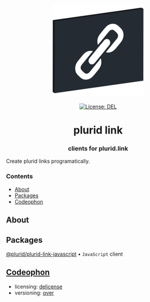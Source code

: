 <p align="center">
    <img src="https://raw.githubusercontent.com/plurid/plurid-link/master/about/identity/plurid-link-logo.png" height="250px">
    <br />
    <br />
    <a target="_blank" href="https://github.com/plurid/plurid-link/blob/master/LICENSE">
        <img src="https://img.shields.io/badge/license-DEL-blue.svg?colorB=1380C3&style=for-the-badge" alt="License: DEL">
    </a>
</p>



<h1 align="center">
    plurid link
</h1>


<h3 align="center">
    clients for plurid.link
</h3>



Create plurid links programatically.



### Contents

+ [About](#about)
+ [Packages](#packages)
+ [Codeophon](#codeophon)



## About





## Packages

[@plurid/plurid-link-javascript][plurid-link-javascript] • `JavaScript` client

[plurid-link-javascript]: https://github.com/plurid/plurid-link/tree/master/packages/plurid-link-javascript



## [Codeophon](https://github.com/ly3xqhl8g9/codeophon)

+ licensing: [delicense](https://github.com/ly3xqhl8g9/delicense)
+ versioning: [αver](https://github.com/ly3xqhl8g9/alpha-versioning)
